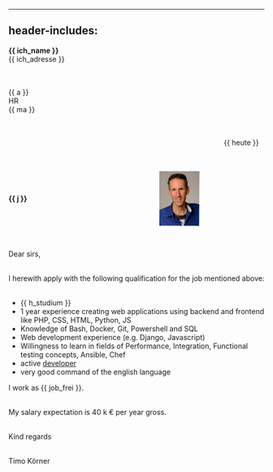 
---
header-includes: <script src="media/date.js"></script><script src="media/me.js" id=spr data-name=en></script><script src="media/ags.js"></script>
---

**<span class=tem>{{ ich_name }}</apan>**  
<span class=tem>{{ ich_adresse }}</span>  
&nbsp;  
&nbsp;

<span class=tem_ag>{{ a }}</span>  
HR  
<span class=tem_ag>{{ ma }}</span>  
&nbsp;  
&nbsp;

&emsp;&emsp;&emsp;&emsp;&emsp;&emsp;&emsp;&emsp;&emsp;&emsp;&emsp;&emsp;&emsp;&emsp;&emsp;&emsp;&emsp;&emsp;&emsp;&emsp;&emsp;&emsp;&emsp;&emsp;&emsp;&emsp;&emsp;&emsp;&emsp;&emsp; <span class=tem>{{ heute }}</span>  
&nbsp;  
&nbsp;

**<span class=tem_ag>{{ j }}</span>** &emsp;&emsp;&emsp;&emsp;&emsp;&emsp;&emsp;&emsp;&emsp;&emsp;&emsp;&emsp;&emsp;&emsp;&emsp;&emsp;&emsp;&emsp;  <img align=center src="media/tk.jpg" alt="alt text" width="80"/>

&nbsp;  

Dear sirs,

&nbsp;   
I herewith apply with the following qualification for the job mentioned above:  
&nbsp;

- <span class=tem>{{ h_studium }}</span>
- 1 year experience creating web applications using backend and frontend like PHP, CSS, HTML, Python, JS
- Knowledge of Bash, Docker, Git, Powershell and SQL
- Web development experience (e.g. Django, Javascript)
- Willingness to learn in fields of Performance, Integration, Functional testing concepts, Ansible, Chef
- active [developer](https://stackexchange.com/users/1886776/timo?tab=activity)
- very good command of the english language
&nbsp;

I work as <span class=tem>{{ job_frei }}</span>.  
&nbsp;

My salary expectation is 40 k € per year gross.  
&nbsp;

Kind regards  
&nbsp;

Timo Körner
